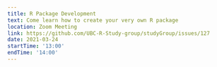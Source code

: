 ```yaml
---
title: R Package Development
text: Come learn how to create your very own R package
location: Zoom Meeting
link: https://github.com/UBC-R-Study-group/studyGroup/issues/127
date: 2021-03-24
startTime: '13:00'
endTime: '14:00'
---
```

